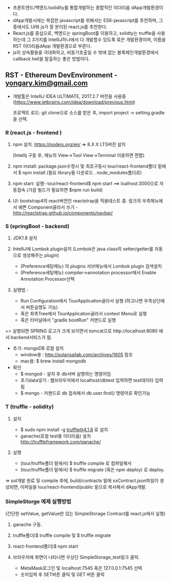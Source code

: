 
- 프론트엔드/백엔드/solidity를 통합개발하는 종합적인 이더리움 dApp개발환경이다.
- dApp개발시에는 복잡한 javascript를 위해서는 ES6-javascript를 추천하며, 그 중에서도 UI와 js가 잘 분리된 react.js를 추천한다.
- React.js를 중심으로, 백엔드는 springBoot를 이용하고, solidty는 truffle을 사용하는데
그 3가지를 IntelliJ하나에서 다 개발할수 있도록 묶은 개발환경이며, 이름을 RST 이더리움dApp 개발환경으로 부른다.
-  js의 상속활용을 극대화하고, 비동기호출일 수 밖에 없는 블록체인개발환경에서 callback hell을 탈출하는 좋은 방법이다.


## RST - Ethereum DevEnvironment - yongary.kim@gmail.com

- 개발툴은 IntelliJ IDEA ULTIMATE,  2017.2.7 버전을 사용중 
  (https://www.jetbrains.com/idea/download/previous.html)
  
  프로젝트 로드: git clone으로 소스를 받은 후,  import project -> setting.gradle을 선택.  

### R (react.js - frontend )

1. npm 설치. https://nodejs.org/en/ ⇒ 8.X.X LTS버전 설치
  
   (Intellij 구동 후, 메뉴의 View->Tool View->Terminal 이용하면 편함)
   
2. npm install:  package.json수정시 및 최초구동시  tour/react-frontend폴더 밑에서 $ npm install  (필요 library들 다운로드 . node_modules폴더로)
3. npm start:    실행- tour/react-frontend$ npm start   ==> loalhost:3000으로 자동접속
    (가끔 빌드가 필요하면      $npm run build) 

4. UI: bootstrap4의 react버전인 reactstrap을 적용테스트 중.
링크의 우측메뉴에서 예쁜 Component골라서 쓰기 -  http://reactstrap.github.io/components/navbar/


### S (springBoot - backend)

1. JDK1.8  설치
2. IntelliJ에 Lombok plugin설치  (Lombok은 java class의 setter/getter를 자동으로 생성해주는 plugin) 
    - (Preference세팅메뉴) 의 plugins 서브메뉴에서 Lombok plugin 검색설치
    - (Preference세팅메뉴)  compiler->annotation processor에서 Enable Annotation Processor선택 

3. 실행법 :

   * Run Configuration에서 TourApplication골라서 실행 (하고나면 우측상단에서 버튼실행도 가능)
   * 혹은 좌측Tree에서 TourApplication골라서 context Menu로 실행 
   * 혹은 터미널에서 "gradle bootRun" 커맨드로 실행

 => 실행되면 SPRING 로고가 크게 보이면서 tomcat으로 http://localhost:8080 에서 backend서비스가 됨.

* 추가: mongoDB 로컬 설치
    - window용 : http://solarisailab.com/archives/1605 참조
    - mac용: $ brew install mongodb
* 확인 
    - $ mongod  - 설치 후 db서버 실행하는 명령어임
    - 초기data넣기 :  웹브라우저에서 localhost/dbtest   입력하면 test데이타 입력됨
    - $ mongo - 커맨드로 db 접속해서 db.user.find() 명령어로 확인가능


### T (truffle - solidity)

1. 설치

   * $ sudo npm install -g truffle@4.1.8  로 설치
   * ganache(로컬 test용 이더리움) 설치  http://truffleframework.com/ganache/
  
2. 실행

   * (tour/truffle폴더 밑에서)  $ truffle compile 로 컴파일해서
   * (tour/truffle폴더 밑에서)  $ truffle migrate (혹은 npm deploy) 로 deploy.

  => sol개발 완료 및 compile 후에, build/contracts 밑에 xxContract.json파일이 생성되면, 이파일을 tour/react-frontend/public 밑으로 복사해서 dApp개발.



### SimpleStorge 예제 실행방법 ###
(간단한 setValue, getValue만 있는 SimpleStorage Contract를 react.js에서 실행)

1. ganache 구동.

2. truffle폴더)$ truffle compile 및 $ truffle migrate

3. react-frontend폴더)$ npm start  

4. 브라우저에 화면이 나타나면  우상단 SimpleStorage_test링크 클릭.

    - MetaMask로그인 및 localhost:7545 혹은 127.0.0.1:7545 선택
    - 숫자입력 후 SET버튼 클릭 및 GET 버튼 클릭
